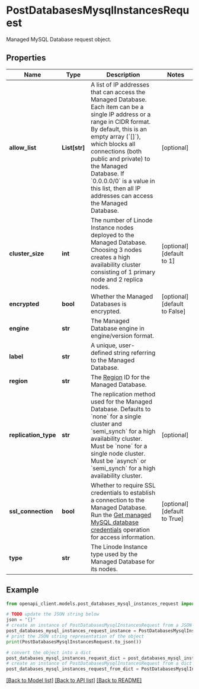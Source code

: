 # PostDatabasesMysqlInstancesRequest

Managed MySQL Database request object.

## Properties

Name | Type | Description | Notes
------------ | ------------- | ------------- | -------------
**allow_list** | **List[str]** | A list of IP addresses that can access the Managed Database. Each item can be a single IP address or a range in CIDR format.  By default, this is an empty array (&#x60;[]&#x60;), which blocks all connections (both public and private) to the Managed Database.  If &#x60;0.0.0.0/0&#x60; is a value in this list, then all IP addresses can access the Managed Database. | [optional] 
**cluster_size** | **int** | The number of Linode Instance nodes deployed to the Managed Database.  Choosing 3 nodes creates a high availability cluster consisting of 1 primary node and 2 replica nodes. | [optional] [default to 1]
**encrypted** | **bool** | Whether the Managed Databases is encrypted. | [optional] [default to False]
**engine** | **str** | The Managed Database engine in engine/version format. | 
**label** | **str** | A unique, user-defined string referring to the Managed Database. | 
**region** | **str** | The [Region](https://techdocs.akamai.com/linode-api/reference/get-regions) ID for the Managed Database. | 
**replication_type** | **str** | The replication method used for the Managed Database.  Defaults to &#x60;none&#x60; for a single cluster and &#x60;semi_synch&#x60; for a high availability cluster.  Must be &#x60;none&#x60; for a single node cluster.  Must be &#x60;asynch&#x60; or &#x60;semi_synch&#x60; for a high availability cluster. | [optional] 
**ssl_connection** | **bool** | Whether to require SSL credentials to establish a connection to the Managed Database.  Run the [Get managed MySQL database credentials](https://techdocs.akamai.com/linode-api/reference/get-databases-mysql-instance-credentials) operation for access information. | [optional] [default to True]
**type** | **str** | The Linode Instance type used by the Managed Database for its nodes. | 

## Example

```python
from openapi_client.models.post_databases_mysql_instances_request import PostDatabasesMysqlInstancesRequest

# TODO update the JSON string below
json = "{}"
# create an instance of PostDatabasesMysqlInstancesRequest from a JSON string
post_databases_mysql_instances_request_instance = PostDatabasesMysqlInstancesRequest.from_json(json)
# print the JSON string representation of the object
print(PostDatabasesMysqlInstancesRequest.to_json())

# convert the object into a dict
post_databases_mysql_instances_request_dict = post_databases_mysql_instances_request_instance.to_dict()
# create an instance of PostDatabasesMysqlInstancesRequest from a dict
post_databases_mysql_instances_request_from_dict = PostDatabasesMysqlInstancesRequest.from_dict(post_databases_mysql_instances_request_dict)
```
[[Back to Model list]](../README.md#documentation-for-models) [[Back to API list]](../README.md#documentation-for-api-endpoints) [[Back to README]](../README.md)


